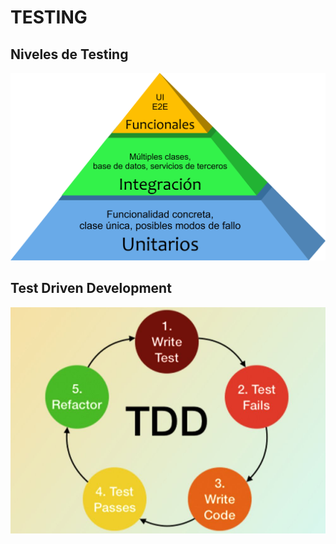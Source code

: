 # TESTING

## Niveles de Testing

<img style="width: 700px" src="../assets/05-testing-tipos.png" alt="demo">

## Test Driven Development

<img style="width: 700px" src="../assets/05-tdd.jpg" alt="demo">